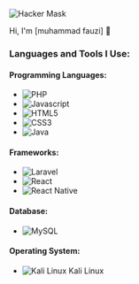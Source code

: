 ![Hacker Mask](https://cdn.pixabay.com/photo/2020/09/18/19/45/hacker-5582598_960_720.png)

Hi, I'm [muhammad fauzi] 👋

### Languages and Tools I Use:

#### Programming Languages:
- ![PHP](https://img.shields.io/badge/-PHP-777BB4?style=flat-square&logo=php&logoColor=white)
- ![Javascript](https://img.shields.io/badge/-Javascript-F7DF1E?style=flat-square&logo=javascript&logoColor=black)
- ![HTML5](https://img.shields.io/badge/-HTML5-E34F26?style=flat-square&logo=html5&logoColor=white)
- ![CSS3](https://img.shields.io/badge/-CSS3-1572B6?style=flat-square&logo=css3)
- ![Java](https://img.shields.io/badge/-Java-007396?style=flat-square&logo=java&logoColor=white)

#### Frameworks:
- ![Laravel](https://img.shields.io/badge/-Laravel-FF2D20?style=flat-square&logo=laravel&logoColor=white)
- ![React](https://img.shields.io/badge/-React-61DAFB?style=flat-square&logo=react&logoColor=black)
- ![React Native](https://img.shields.io/badge/-React_Native-61DAFB?style=flat-square&logo=react&logoColor=black)

#### Database:
- ![MySQL](https://img.shields.io/badge/-MySQL-4479A1?style=flat-square&logo=mysql&logoColor=white)

#### Operating System:
- ![Kali Linux](https://www.kali.org/images/kali-dragon-icon.svg) Kali Linux
